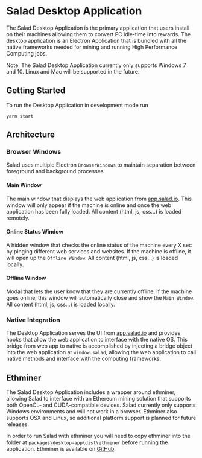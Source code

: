 # Salad Desktop Application

The Salad Desktop Application is the primary application that users install on their machines allowing them to convert PC idle-time into rewards. The desktop application is an Electron Application that is bundled with all the native frameworks needed for mining and running High Performance Computing jobs.

Note: The Salad Desktop Application currently only supports Windows 7 and 10. Linux and Mac will be supported in the future.

## Getting Started

To run the Desktop Application in development mode run

```
yarn start
```

## Architecture

### Browser Windows

Salad uses multiple Electron `BrowserWindows` to maintain separation between foreground and background processes.

#### Main Window

The main window that displays the web application from [app.salad.io](https://app.salad.io/). This window will only appear if the machine is online and once the web application has been fully loaded. All content (html, js, css...) is loaded remotely.

#### Online Status Window

A hidden window that checks the online status of the machine every X sec by pinging different web services and websites. If the machine is offline, it will open up the `Offline Window`. All content (html, js, css...) is loaded locally.

#### Offline Window

Modal that lets the user know that they are currently offline. If the machine goes online, this window will automatically close and show the `Main Window`. All content (html, js, css...) is loaded locally.

### Native Integration

The Desktop Application serves the UI from [app.salad.io](https://app.salad.io/) and provides hooks that allow the web application to interface with the native OS. This bridge from web app to native is accomplished by injecting a bridge object into the web application at `window.salad`, allowing the web application to call native methods and interface with the computing frameworks.

## Ethminer

The Salad Desktop Application includes a wrapper around ethminer, allowing Salad to interface with an Ethereum mining solution that supports both OpenCL- and CUDA-compatible devices. Salad currently only supports Windows environments and will not work in a browser. Ethminer also supports OSX and Linux, so additional platform support is planned for future releases.

In order to run Salad with ethminer you will need to copy ethminer into the folder at `packages\desktop-app\dist\ethminer` before running the application. Ethminer is available on [GitHub](https://github.com/ethereum-mining/ethminer).
